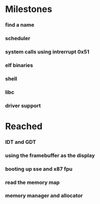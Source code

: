 # Milestones
### find a name
### scheduler
### system calls using intrerrupt 0x51
### elf binaries
### shell
### libc
### driver support

# Reached
### IDT and GDT
### using the framebuffer as the display
### booting up sse and x87 fpu
### read the memory map
### memory manager and allocator